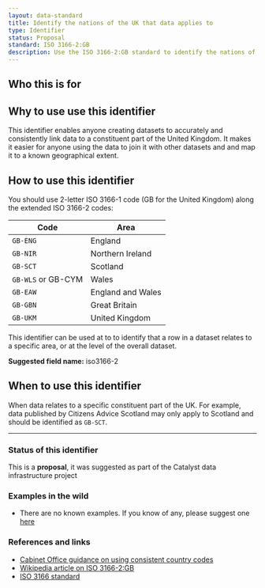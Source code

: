 ```yaml
---
layout: data-standard
title: Identify the nations of the UK that data applies to
type: Identifier
status: Proposal
standard: ISO 3166-2:GB
description: Use the ISO 3166-2:GB standard to identify the nations of the UK that data applies to
---
```


## Who this is for

## Why to use use this identifier

This identifier enables anyone creating datasets to accurately and consistently link data to a constituent part of the United Kingdom. It makes it easier for anyone using the data to join it with other datasets and and map it to a known geographical extent.

## How to use this identifier

You should use 2-letter ISO 3166-1 code (GB for the United Kingdom) along the extended ISO 3166-2 codes:

| Code | Area |
| -----  | ------- |
| `GB-ENG` | England |
| `GB-NIR` | Northern Ireland |
| `GB-SCT` | Scotland |
| `GB-WLS` or GB-CYM | Wales |
| `GB-EAW` | England and Wales |
| `GB-GBN` | Great Britain |
| `GB-UKM` | United Kingdom |

This identifier can be used at to to identify that a row in a dataset relates to a specific area, or at the level of the overall dataset.

**Suggested field name:** iso3166-2


## When to use this identifier

When data relates to a specific constituent part of the UK. For example, data published by Citizens Advice Scotland may only apply to Scotland and should be identified as `GB-SCT`.

---

### Status of this identifier

This is a **proposal**, it was suggested as part of the Catalyst data infrastructure project

### Examples in the wild

* There are no known examples. If you know of any, please suggest one [here](#)

### References and links

* [Cabinet Office guidance on using consistent country codes](https://www.gov.uk/government/publications/open-standards-for-government/country-codes)
* [Wikipedia article on ISO 3166-2:GB](https://en.wikipedia.org/wiki/ISO_3166-2:GB)
* [ISO 3166 standard](https://www.iso.org/standard/63545.html)
